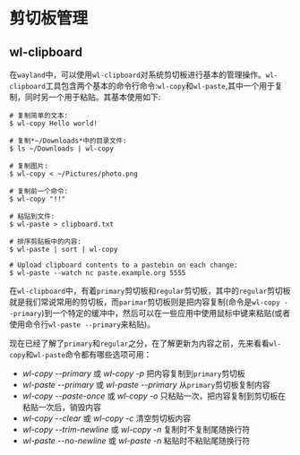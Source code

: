 # 剪切板管理

## wl-clipboard

在`wayland`中，可以使用`wl-clipboard`对系统剪切板进行基本的管理操作。`wl-clipboard`工具包含两个基本的命令行命令:`wl-copy`和`wl-paste`,其中一个用于复制，同时另一个用于粘贴。其基本使用如下:

```shell
# 复制简单的文本:
$ wl-copy Hello world!

# 复制*~/Downloads*中的目录文件:
$ ls ~/Downloads | wl-copy

# 复制图片:
$ wl-copy < ~/Pictures/photo.png

# 复制前一个命令:
$ wl-copy "!!"

# 粘贴到文件:
$ wl-paste > clipboard.txt

# 排序剪贴板中的内容:
$ wl-paste | sort | wl-copy

# Upload clipboard contents to a pastebin on each change:
$ wl-paste --watch nc paste.example.org 5555
```

在`wl-clipboard`中，有着`primary`剪切板和`regular`剪切板，其中的`regular`剪切板就是我们常说常用的剪切板，而`parimar`剪切板则是把内容复制(命令是`wl-copy --primary`)到一个特定的缓冲中，然后可以在一些应用中使用鼠标中键来粘贴(或者使用命令行`wl-paste --primary`来粘贴)。

现在已经了解了`primary`和`regular`之分，在了解更新为内容之前，先来看看`wl-copy`和`wl-paste`命令都有哪些选项可用：

- *wl-copy --primary* 或 *wl-copy -p* 把内容复制到`primary`剪切板
- *wl-paste --primary* 或 *wl-paste --primary* 从`primary`剪切板复制内容
- *wl-copy --paste-once* 或 *wl-copy -o* 只粘贴一次，把内容复制到剪切板在粘贴一次后，销毁内容
- *wl-copy --clear* 或 *wl-copy -c* 清空剪切板内容
- *wl-copy --trim-newline* 或 *wl-copy -n* 复制时不复制尾随换行符
- *wl-paste --no-newline* 或 *wl-paste -n* 粘贴时不粘贴尾随换行符

